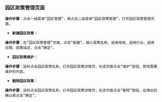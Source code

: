 ### 园区政策管理页面

**`操作步骤`**`：点击一级菜单“园区管理”，再点击二级菜单“园区政策管理”，打开园区政策管理页面。`

* **`新建园区政策：`**

**`操作步骤`**`：在“园区政策管理”页面，点击“新建”。输入政策名称、适用地域、适用行业、适用日期、政策描述，点击“确定”。`

* **`园区政策维护：`**

**`操作步骤`**`：鼠标点击园区政策名称，打开园区政策详情页，在该页面点击“维护”按钮，修改需要维护的内容。`

* **`删除园区政策：`**

**`操作步骤`**`：鼠标点击园区政策名称，打开园区政策详情页，在该页面点击“删除”按钮，在弹出的确认框点击“确定”。`

